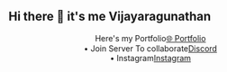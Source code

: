 ## Hi there 👋 it's me Vijayaragunathan

<p align="center">
  Here's my Portfolio<a href="https://vijayaragunathan.netlify.app/">🌐 Portfolio</a><br> • 
  Join Server To collaborate<a href="https://discord.gg/CcBkCT97Fg">Discord</a><br> • 
  Instagram<a href="https://www.instagram.com/01_v_i_j_a_y_01/">Instagram</a>
</p>
